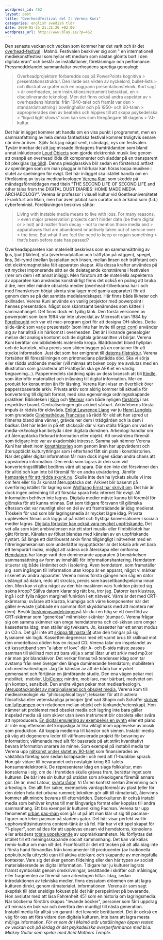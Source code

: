 ```yaml
--- 
wordpress_id: 462 
layout: post
title: "Overheadfestival del I: Verena Kuni" 
categories: english swedish tldr 
date: 2009-05-25 23:31:20 +02:00 
wordpress_url: http://www.blay.se/?p=462 
---
```


Den senaste veckan och veckan som kommer har det varit och är det [overhead-festival](http://www.overheads.org/) i Malmö. Festivalen beskriver sig som " en internationell mediekonstfestival som hyllar ett medium som nästan glömts bort i den digitala eran" och består av installationer, föreläsningar och perfomance. Pressmeddelandet sammanfattar overheadens spretiga genealogi:

> Overheadprojektorn förberedde oss på PowerPoints kognitiva > presentationsstruktur. Den lärde oss vikten av nyckelord, bullet-lists > och illustrativa grafer och en noggrann presentationsteknik. Kort sagt > är overheaden, som instruktionsinstrument betraktad, en > disciplinerande teknologi. Men det finns också andra aspekter av > overheadens historia: från 1940-talet och framåt var den > standardutrustning i bowlinghallar och på 1950- och 60-talen > approprierades den av beatniks och hippies till att skapa psykedeliska > "liquid light shows" som kan ses som föregångare till dagens > VJ-kultur.

Det här inlägget kommer att handla om en viss punkt i programmet, men en sammanfattning av hela denna fantastiska festival kommer troligtvis senare när den är över.  Själv fick jag något sent, i söndags, nys om festivalen. Tyvärr innebar det att jag missade lördagens framträdanden som bland annat inkluderade [Loud Objects](http://www.loudobjects.com/) som gjorde elektronisk musik live genom att ovanpå en overhead löda dit komponenter och sladdar på en transparent bit plexiglas ([se bild](http://www.flickr.com/photos/john-mike/465194857/)). Denna plexiglasskiva blir sedan en förstelnad artfakt av spenlingen som om man pluggar in hörlurar kan höras loopa musiken i slutet av spelningen för evigt. Det här inlägget ska istället handla om en föreläsning av tyska mediearkeologen [Verena Kuni](http://www.kuni.org/v/) som skedde på måndagsförmiddagen med titeln "THE SECOND LIFE OF SECOND LIFE and other tales from the DIGITAL DUST DIARIES: HOME MADE MEDIA ARCHAEOLOGY". Verena är professor i visuell kultur vid Goetheuniversitetet i Frankfurt am Main, men har även jobbat som curator och är känd som (f.d.) cyberfeminist. Föreläsningen beskrivs såhär:

> Living with instable media means to live with loss. For many reasons, > even major preservation projects can’t hinder data (be them digital or > not) and matter from decay - not to mention those media and > apparatuses that are abandoned or actively taken out of service over > the time. But what if we feel the need to keep or regain something > that’s best-before date has passed?

Overheadappareten kan materiellt beskrivas som en sammansättning av ljus, ljud (fläkten), yta (overheadplattan och träffytan på väggen), spegel, lins, 3d-rymd (mellan ljusplattan och linsen, mellan linsen och träffytan) och det elektromagnetiska fält apparaten skapar. Alla dessa krafter användes på ett mycket imponerande sätt av de delatagande konstnärena i festivalen (mer om dem i ett annat inlägg). Men förutom att de materiella aspekterna av apparaten kan användas konstnärligt finns det också en poäng att bruka äldre, mer eller mindre obsoleta medier (overhead-tillverkarna har i och med finanskrisen börjat skrota sina lager med gamla apparater) för att genom dem se på det samtida medielandskapet. Här finns både likheter och skillnader. Verena Kuni använde en vanlig projektor med powerpoint i hennes presentation. Något som skämtsamt benämndes som kätteri i sammanhanget. Det finns dock en tydlig länk. Den första versionen av powerpoint som kom 1984 var inte utvecklat av Microsoft utan 1984 by [Forethought](http://en.wikipedia.org/wiki/Microsoft_PowerPoint#History) och var ett mac-program gjort för att designa OH-slides. Detta slide-tänk som varje presentatör (som inte har invite till [prezi.com](http://prezi.com/)) använder sig av har alltså sin härkomst i overheaden. Det är i liknande genealogier mellan det analoga kontoret och de digitala gränssnitten vi börjar. Verena Kuni berättar om bibliotekets materiella kropp. Bläddrandet bland hyllplan och de kartotek, vilka precis som sliden bygger på *en* container för *ett* stycke information. Just det som har emigrerat till [datorns filstruktur](http://www.blay.se/2009/05/05/internet-noll-del-2-fel-moln/). Verena fortsätter till föreställningen om printmedians påstådda död. Ska vi sörja eller rädda utdöende medier (vill minnas att boken copy me avslutas med en illustration som garanterar att Piratbyrån ska ge AFK:et en värdig begravning...). Pappermediets räddning spås av dess bransch att bli [Kindle](http://www.eff.org/deeplinks/2008/08/kindle), som återinför materialitet och inlåsning till digital information. Mer en produkt för konsumtion än för läsning. Verena Kuni visar en överblick över pappersbaserade arkiv. Privata arkiv som aldrig kommer bli aktuella för konvertering till digitalt format, med sina egensinniga ordningsskapande praktiker. Biblioteken i [Köln](http://www.timesonline.co.uk/tol/news/world/europe/article5846343.ece) och [Weimar](http://en.wikipedia.org/wiki/Duchess_Anna_Amalia_Library) som både nyligen [förstörts](http://copyriot.se/2007/10/23/ifpi-har-slaktat-oink-och-varldens-musikliv-ar-lite-trakigare/) i ras respektive brand. Centraliseringen gör arkivet sårbart. Arkivfeberns första impuls är rädsla för eldsvåda. [Enligt Lawrence Liang](http://copyriot.se/2007/12/21/arkivfeber-och-batfard/) var ju [Henri Langlois](http://en.wikipedia.org/wiki/Henri_Langlois) som grundade [Cinémathèque Française](http://en.wikipedia.org/wiki/Cin%C3%A9math%C3%A8que_Fran%C3%A7aise) så rädd för eld att han spred ut filmerna bland sina vänner, grävde ner dem i trädgården och la dem i badkar. Det här leder in på ett stickspår där vi kan ställa frågan om vad en media-_arkeologi_ kan betyda i den digitala domänen. Arkeologi handlar om att återupptäcka förlorad information eller objekt. Att omvärdera föremål som tidigare inte var av akademiskt intresse. Samma sak nämner Verena Kuni har skett inom [konsthistorien](http://www.labforculture.org/en/labforculture/blogitem/23531) som genom åren har uppvärderat och återupptäckt kulturyttringar som i efterhand fått sin plats i konsthistorien. När det gäller digital information får man dock ingen sådan andra chans att uppvärdera information. Den enda som lagras är den som vid konverteringstillfället bedöms värd att spara. Där den inte det försvinner den för alltid och kan inte bil föremål för en andra utvärdering. Jämför [kampanjen för att rädda skunk.nu](http://www.blay.se/2009/05/12/tillsammans-raddar-vi-skunknu/). Skulle inte den ha lyckats skulle vi inte om fem eller tio år kunnat återupptäcka det. Arkivet blir baserat på överföring istället för lagring som [Wolfgang Ernst har skrivit om](http://copyriot.se/2008/08/05/arkiv-och-anarkiv/). Det här är dock ingen anledning till att försöka spara hela internet för evigt. All information behöver inte lagras. Digitala medier måste kunna bli föremål för glömska för att kunna minnas. Det som tidigare försvann till glömska eftersom det var muntligt eller en del av ett framträdande är idag medierat. Tröskeln för vad som blir lagringsmedia är mycket lägre idag. Privata upplevelser filmas och läggs ut på nätet och flyktiga konversationer i sociala medier lagras. [Digitala förluster kan också vara mycket uppfriskande.](http://www.blay.se/2007/03/07/my-music-collection-the-world/) Det vet alla som känt ambivalensen när ett stort musik- eller filmbibliotek har gått förlorat. Känslan av fölust blandas med känslan av en uppfriskande nystart. Så länge ett distribuerat arkiv finns tillgängligt i nätverket med en filtreringsmekanism som underlättar nyupptäckter är det lokala arkivet bara ett temporärt index, möjligt att radera och återskapa eller omforma. [Hemda](http://www.blay.se/2008/01/16/one-vast-programmable-machine/)[torn](http://www.blay.se/2008/01/16/one-vast-programmable-machine/) har länge varit den dominerande apparaten (i bemärkelsen sammansättning av form av innehåll) för informationshantering. Hemdatorn situerar sig både i intimitet och i isolering. Även hemdatorn, som framställer sig  som ingången till information utan kropp är en apparat, något vi märker i skenet av andra apparater. Verena minns första gången hon såg en dator utslängd på datan, redo att skrotas, precis som kassettbandspelarna innan den. Men kan vi göra något av den här maskinen vars funktion påstod sig sakna kropp? Själva datorn klarar sig rätt bra, tror jag. Datorer kan klustras, ingå i och fylla någon marginell funktion i ett nätverk. Värre är det med CRT-skärmarna; svårare att klustra, klumpiga och värre komponenter när det gäller e-waste (jobbade en sommar ifört skyddsmask med att montera ner dem). Besök [forskningsavdelningen](http://forskningsavd.se/)så får du i en hög se ett överflöd av CRT-skärmar som "generösa" människor skänker (dumpar). Verena frågar sig om samma skimmer kan omge hemdatorerna och cd-skivan som omger kassetterna idag, men ställer sig tveksam. Jo, kassetter har ett annat modus än CD:n. Det går inte att [skippa till nästa låt](¨http://www.blay.se/2009/01/30/transmediale-shuffle-terror/) utan den tvingar på sig lyssnaren sin logik. Kassetten degenerar med ett varmt brus till skillnad mot den omedelbara döden hos en rispad CD. Verena talar om inspelandet av ett kassettband som "a labor of love" där A- och B-sida måste passas samman till skillnad mot att bara välja x antal låtar ur ett arkiv med mp3:or när man gör blandskivor. Det verkar finnas två tendenser idag som tar avstamp från men överger den länge dominerande hemdatorn; mobiliteten och mediearkeologin. Jag får känslan av att de båda har mycket gemensamt och förtjänar en jämförande studie. Den ena vägen pekar mot mobilitet;  mobiler, [UbiComp](http://en.wikipedia.org/wiki/Ubiquitous_computing); mindre, mobilare, mer bärbart, medvetet om sin kontext, sensibelt. Den andra vägen pekar mot mediearkeologin. [Återupptäckandet av marginaliserad och obsolet media.](http://hackerspaces.org/blog/2009/03/06/forskningsavdelningen/) Verena kom till mediearkeologin via "philosophical toys"; leksaker för att illustrera filosofiska eller vetenskapliga principer (jmf vad Shapin och Schaffer [skriver om luftpumpen](http://en.wikipedia.org/wiki/Leviathan_and_the_Air-Pump) och relationen mellan objekt och tänkande/vetenskap). Hon nämner att problemet med obsolet media och lagring inte bara gäller inspelad media så som skivor utan även instrument blir obsoleta eller svåra att nyproducera. [En digital emulering av exempelvis en synth](http://www.blay.se/2007/01/16/the-sound-of-war-in-the-noise-of-music/) eller ett piano är inte nog eftersom det kroppsliga är lika viktigt inom upplevelse av musik som produktion. Att koppla medierna till känslor och sinnen. Instabil media på väg att degenerera leder till välfinansierade projekt för bevaring av information; välmenade med allt för baserade på att strikt kvantitativt bevara information snarare än minne. Som exempel på instabil media tar Verena upp [nätkonst under slutet av 90-talet](http://1999-2009.se/2009/04/24/luther-blissett-the-xzy-of-net-activism-and-the-revolution-of-99/) som finansierades av välställda företag som sedan kollapsade i och med att IT-bubblan sprack. Hon går vidare till bevarandet och nostalgin kring 80-talets konsumentelektronik. De representerar idag en slags folkkultur, men konsolerna i sig, om de i framtiden skulle grävas fram, berättar inget som kulturen. De bär inte sin kultur på utsidan som arkeologens föremål annars gör. De är, med Latour, [svarta lådor](http://www.blay.se/index.php?s=svarta+l%C3%A5dor). Vi får en konflikt mellan återvinning och arkeologin. Om allt fler saker, exempelvis vardagsföremål av plast (eller för den delen hela det urbana rummet; tekniken gör allt till råmaterial), återvinns kommer allt mindre bevaras till eftervärlden. Datorkulturen är också instabil media som behöver knytas till mer långvariga format eller kopplas till andra sammanhang. Ett bra exempel är kulturen kring Pacman. Verena tar upp fenomenet [urban pac-man](http://strange-games.blogspot.com/2007/10/urban-pacman.html) som går ut på att man klär ut sig till pacman-figurer och leker pacman på stadens gator. Det här visar perfekt varför upphovsrättsindustrins content-tänk är så fel. Här har vi ett spel skapat för "1-player", som såldes för att upplevas ensam vid hemdatorns, konsolens eller arkadens [totala uppslukande](http://www.blay.se/2008/04/10/haptiska-datorgranssnitt-och-forsjunkenhet-del-1/) av uppmärksamheten. Nu förflyttas det istället till ett meningsskapande socialt sammanhang. Det kan väl kallas remix-kultur om man vill det. Framförallt är det ett tecken på att alla idag inte i första hand förvandlas från konsumenter till producenter (av tradionella popkulturella uttryck) utan till aktiva uttolkare och skapande av meningsfulla kontexter. Vare sig det sker genom fildelning eller den här typen av socialt materialiserande av digital information. Tidigare har ju kulturer lagrats främst symboliskt genom omskrivningar, berättande i skrifter och målningar, eller fragmenten av föremål som arkeologen hittar. Idag, sedan introduktionen av tekniska medier, finns dessutom drömmen om att lagra kulturen direkt, genom råmaterialet, informationen. Verena är som sagt skeptisk till (det ensidiga fokuset på) det här perspektivet på bevarande. Hon avslutar med att läsa Fahrenheit 451 som en historia om lagringsmedia. När böckerna förstörs skapas "levande böcker", personer som får i uppdrag att minnas en bok var och överföra den muntligt till nästa generation. Instabil media får alltså sin garant i det levande berättandet. Det är också en väg för oss att föra vidare den digitala kulturen, inte bara att lagra mesta möjliga information. *För er som är i Malmö står utställningen öppen resten av veckan och på lördag är det psykadeliska overperformance med bl.a. Mickey Guitar som spelar med Acid Mothers Temple.* 